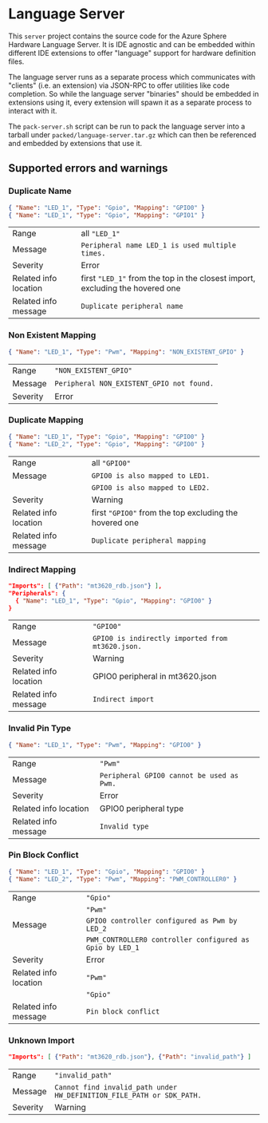 # Language Server
This `server` project contains the source code for the Azure Sphere Hardware Language Server.
It is IDE agnostic and can be embedded within different IDE extensions to offer "language" support for hardware definition files.

The language server runs as a separate process which communicates with "clients" (i.e. an extension) via JSON-RPC to offer utilities like code completion. So while the language server "binaries" should be embedded in extensions using it, every extension will spawn it as a separate process to interact with it.

The `pack-server.sh` script can be run to pack the language server into a tarball under `packed/language-server.tar.gz` which can then be referenced and embedded by extensions that use it.

## Supported errors and warnings

### Duplicate Name

```json
{ "Name": "LED_1", "Type": "Gpio", "Mapping": "GPIO0" }
{ "Name": "LED_1", "Type": "Gpio", "Mapping": "GPIO1" }
```

|                     | |
|---------------------|-|
|Range                |all `"LED_1"`|
|Message              |`Peripheral name LED_1 is used multiple times.`|
|Severity             |Error|
|Related info location|first `"LED_1"` from the top in the closest import, excluding the hovered one|
|Related info message |`Duplicate peripheral name`|

### Non Existent Mapping

```json
{ "Name": "LED_1", "Type": "Pwm", "Mapping": "NON_EXISTENT_GPIO" }
```

|                     | |
|---------------------|-|
|Range                |`"NON_EXISTENT_GPIO"`|
|Message              |`Peripheral NON_EXISTENT_GPIO not found.`|
|Severity             |Error|

### Duplicate Mapping

```json
{ "Name": "LED_1", "Type": "Gpio", "Mapping": "GPIO0" }
{ "Name": "LED_2", "Type": "Gpio", "Mapping": "GPIO0" }
```

|                     | |
|---------------------|-|
|Range                |all `"GPIO0"`|
|Message              |`GPIO0 is also mapped to LED1.`|
|                     |`GPIO0 is also mapped to LED2.`|
|Severity             |Warning|
|Related info location|first `"GPIO0"` from the top excluding the hovered one|
|Related info message |`Duplicate peripheral mapping`|

### Indirect Mapping

```json
"Imports": [ {"Path": "mt3620_rdb.json"} ],
"Peripherals": {
  { "Name": "LED_1", "Type": "Gpio", "Mapping": "GPIO0" }
}
```

|                     | |
|---------------------|-|
|Range                |`"GPIO0"`|
|Message              |`GPIO0 is indirectly imported from mt3620.json.`|
|Severity             |Warning|
|Related info location|GPIO0 peripheral in mt3620.json|
|Related info message |`Indirect import`|

### Invalid Pin Type

```json
{ "Name": "LED_1", "Type": "Pwm", "Mapping": "GPIO0" }
```

|                     | |
|---------------------|-|
|Range                |`"Pwm"`|
|Message              |`Peripheral GPIO0 cannot be used as Pwm.`|
|Severity             |Error|
|Related info location|GPIO0 peripheral type|
|Related info message |`Invalid type`|

### Pin Block Conflict

```json
{ "Name": "LED_1", "Type": "Gpio", "Mapping": "GPIO0" }
{ "Name": "LED_2", "Type": "Pwm", "Mapping": "PWM_CONTROLLER0" }
```

|                     | |
|---------------------|-|
|Range                |`"Gpio"`|
|                     |`"Pwm"`|
|Message              |`GPIO0 controller configured as Pwm by LED_2`|
|                     |`PWM_CONTROLLER0 controller configured as Gpio by LED_1`|
|Severity             |Error|
|Related info location|`"Pwm"`|
|                     |`"Gpio"`|
|Related info message |`Pin block conflict`|

### Unknown Import

```json
"Imports": [ {"Path": "mt3620_rdb.json"}, {"Path": "invalid_path"} ]
```

|                     | |
|---------------------|-|
|Range                |`"invalid_path"`|
|Message              |`Cannot find invalid_path under HW_DEFINITION_FILE_PATH or SDK_PATH.`|
|Severity             |Warning|
